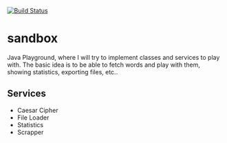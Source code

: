 [![Build Status](https://travis-ci.org/eballo/sandbox.svg?branch=master)](https://travis-ci.org/eballo/sandbox)

# sandbox
Java Playground, where I will try to implement classes and services to play with.
The basic idea is to be able to fetch words and play with them, showing statistics, exporting files, etc..

## Services
- Caesar Cipher
- File Loader
- Statistics
- Scrapper





